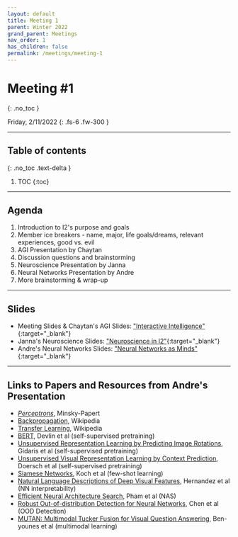 ```yaml
---
layout: default
title: Meeting 1
parent: Winter 2022
grand_parent: Meetings
nav_order: 1
has_children: false
permalink: /meetings/meeting-1
---
```


# Meeting #1
{: .no_toc }

Friday, 2/11/2022
{: .fs-6 .fw-300 }

---

## Table of contents
{: .no_toc .text-delta }

1. TOC
{:toc}

---

## Agenda
1. Introduction to I2's purpose and goals
2. Member ice breakers - name, major, life goals/dreams, relevant experiences, good vs. evil
3. AGI Presentation by Chaytan
4. Discussion questions and brainstorming
5. Neuroscience Presentation by Janna
6. Neural Networks Presentation by Andre
7. More brainstorming & wrap-up

---

## Slides
- Meeting Slides & Chaytan's AGI Slides: ["Interactive Intelligence"](https://www.canva.com/design/DAE1ZsJC4pY/wZJeTZZbLeALEzL89TrHYQ/view?utm_content=DAE1ZsJC4pY&utm_campaign=designshare&utm_medium=link&utm_source=sharebutton){:target="_blank"}
- Janna's Neuroscience Slides: ["Neuroscience in I2"](https://docs.google.com/presentation/d/e/2PACX-1vTvKlnlR6KsXcGXlRPVHoSJGS3apWW7QnUpGlMcnD_Nim33h6DyahUrU-FAAUua4g/pub?start=false&loop=false&delayms=3000){:target="_blank"}
- Andre's Neural Networks Slides: ["Neural Networks as Minds"](https://www.canva.com/design/DAE3pFjSZXo/GNpikNt16oczG71FeoKeCw/view?utm_content=DAE3pFjSZXo&utm_campaign=designshare&utm_medium=link&utm_source=sharebutton){:target="_blank"}

---

## Links to Papers and Resources from Andre's Presentation
- [*Perceptrons*](https://mitpress.mit.edu/books/perceptrons), Minsky-Papert
- [Backpropagation](https://en.wikipedia.org/wiki/Backpropagation), Wikipedia
- [Transfer Learning](https://en.wikipedia.org/wiki/Transfer_learning), Wikipedia
- [BERT](https://arxiv.org/abs/1810.04805), Devlin et al (self-supervised pretraining)
- [Unsupervised Representation Learning by Predicting Image Rotations](https://arxiv.org/abs/1803.07728), Gidaris et al (self-supervised pretraining)
- [Unsupervised Visual Representation Learning by Context Prediction](https://arxiv.org/abs/1505.05192), Doersch et al (self-supervised pretraining)
- [Siamese Networks](https://www.cs.cmu.edu/~rsalakhu/papers/oneshot1.pdf), Koch et al (few-shot learning)
- [Natural Language Descriptions of Deep Visual Features](https://arxiv.org/pdf/2201.11114.pdf), Hernandez et al (NN interpretability)
- [Efficient Neural Architecture Search](https://arxiv.org/abs/1802.03268), Pham et al (NAS)
- [Robust Out-of-distribution Detection for Neural Networks](https://arxiv.org/abs/2003.09711), Chen et al (OOD Detection)
- [MUTAN: Multimodal Tucker Fusion for Visual Question Answering](https://arxiv.org/pdf/1705.06676.pdf), Ben-younes et al (multimodal learning) 
